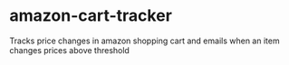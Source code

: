 # amazon-cart-tracker
Tracks price changes in amazon shopping cart and emails when an item changes prices above threshold
